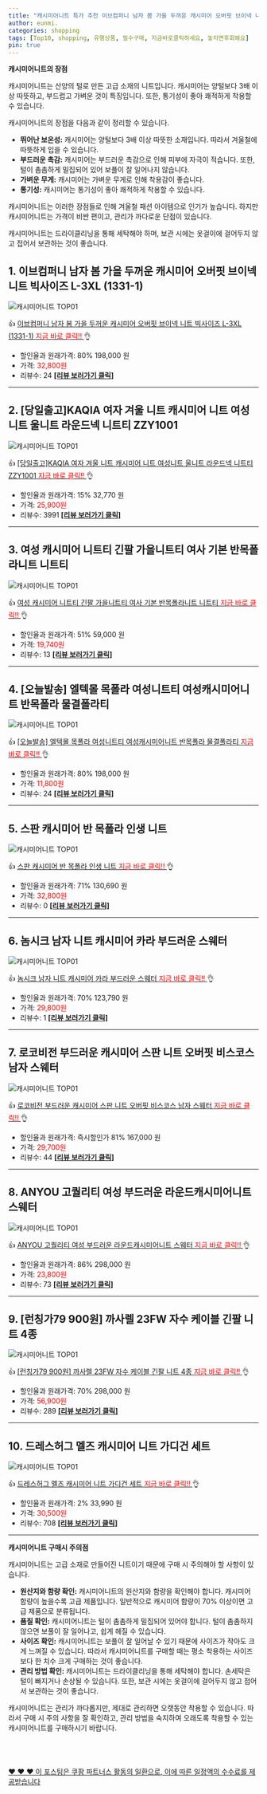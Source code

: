 ```yaml
---
title: "캐시미어니트 특가 추천 이브컴퍼니 남자 봄 가을 두꺼운 캐시미어 오버핏 브이넥 니트 빅사이즈 L-3XL (1331-1) 비교 장점"
author: eunmi.
categories: shopping
tags: [Top10, shopping, 유행상품, 필수구매, 지금바로클릭하세요, 놓치면후회해요]
pin: true
---
```

**캐시미어니트의 장점**

캐시미어니트는 산양의 털로 만든 고급 소재의 니트입니다. 캐시미어는 양털보다 3배 이상 따뜻하고, 부드럽고 가벼운 것이 특징입니다. 또한, 통기성이 좋아 쾌적하게 착용할 수 있습니다.

캐시미어니트의 장점을 다음과 같이 정리할 수 있습니다.

* **뛰어난 보온성:** 캐시미어는 양털보다 3배 이상 따뜻한 소재입니다. 따라서 겨울철에 따뜻하게 입을 수 있습니다.
* **부드러운 촉감:** 캐시미어는 부드러운 촉감으로 인해 피부에 자극이 적습니다. 또한, 털이 촘촘하게 밀집되어 있어 보풀이 잘 일어나지 않습니다.
* **가벼운 무게:** 캐시미어는 가벼운 무게로 인해 착용감이 좋습니다.
* **통기성:** 캐시미어는 통기성이 좋아 쾌적하게 착용할 수 있습니다.

캐시미어니트는 이러한 장점들로 인해 겨울철 패션 아이템으로 인기가 높습니다. 하지만 캐시미어니트는 가격이 비싼 편이고, 관리가 까다로운 단점이 있습니다.

캐시미어니트는 드라이클리닝을 통해 세탁해야 하며, 보관 시에는 옷걸이에 걸어두지 않고 접어서 보관하는 것이 좋습니다.

   

## 1. 이브컴퍼니 남자 봄 가을 두꺼운 캐시미어 오버핏 브이넥 니트 빅사이즈 L-3XL (1331-1)

![캐시미어니트 TOP01](https://thumbnail8.coupangcdn.com/thumbnails/remote/230x230ex/image/vendor_inventory/8ce1/1ea7aee2d011ac632816fe2f70fce9369413284ea698741b2a3d2e5c9e61.png)


👍 [이브컴퍼니 남자 봄 가을 두꺼운 캐시미어 오버핏 브이넥 니트 빅사이즈 L-3XL (1331-1) <font color=red> 지금 바로 클릭!! </font> ](https://link.coupang.com/re/AFFSDP?lptag=AF3617701&subid=GithubCoopas&pageKey=6868282731&traceid=V0-153&itemId=16422039458&vendorItemId=72756170026) 👌 


- 할인율과 원래가격: 80%  198,000   원
- 가격: <span style='color:red'>32,800원</span>
- 리뷰수: 24  [**[리뷰 보러가기 클릭]**](https://link.coupang.com/re/AFFSDP?lptag=AF3617701&subid=GithubCoopas&pageKey=6868282731&traceid=V0-153&itemId=16422039458&vendorItemId=72756170026)

---


   

## 2. [당일출고]KAQIA 여자 겨울 니트 캐시미어 니트 여성니트 울니트 라운드넥 니트티 ZZY1001

![캐시미어니트 TOP01](https://thumbnail6.coupangcdn.com/thumbnails/remote/230x230ex/image/vendor_inventory/e02a/25051fee09f9fe74382fbe14fdf3ebb1bda6c9cec0076ae066e2db7f642d.jpg)


👍 [[당일출고]KAQIA 여자 겨울 니트 캐시미어 니트 여성니트 울니트 라운드넥 니트티 ZZY1001 <font color=red> 지금 바로 클릭!! </font> ](https://link.coupang.com/re/AFFSDP?lptag=AF3617701&subid=GithubCoopas&pageKey=7641911145&traceid=V0-153&itemId=20308146974&vendorItemId=87144496088) 👌 


- 할인율과 원래가격: 15%  32,770   원
- 가격: <span style='color:red'>25,900원</span>
- 리뷰수: 3991  [**[리뷰 보러가기 클릭]**](https://link.coupang.com/re/AFFSDP?lptag=AF3617701&subid=GithubCoopas&pageKey=7641911145&traceid=V0-153&itemId=20308146974&vendorItemId=87144496088)

---


   

## 3. 여성 캐시미어 니트티 긴팔 가을니트티 여사 기본 반목폴라니트 니트티

![캐시미어니트 TOP01](https://thumbnail6.coupangcdn.com/thumbnails/remote/230x230ex/image/vendor_inventory/6c6e/162c8ce008e6ca20409b920eafac6fa8c830a69ab259f0326ffa936142cb.png)


👍 [여성 캐시미어 니트티 긴팔 가을니트티 여사 기본 반목폴라니트 니트티 <font color=red> 지금 바로 클릭!! </font> ](https://link.coupang.com/re/AFFSDP?lptag=AF3617701&subid=GithubCoopas&pageKey=7012749017&traceid=V0-153&itemId=17239616381&vendorItemId=84411201336) 👌 


- 할인율과 원래가격: 51%  59,000   원
- 가격: <span style='color:red'>19,740원</span>
- 리뷰수: 13  [**[리뷰 보러가기 클릭]**](https://link.coupang.com/re/AFFSDP?lptag=AF3617701&subid=GithubCoopas&pageKey=7012749017&traceid=V0-153&itemId=17239616381&vendorItemId=84411201336)

---


   

## 4. [오늘발송] 엘텍몰 목폴라 여성니트티 여성캐시미어니트 반목폴라 물결폴라티

![캐시미어니트 TOP01](https://thumbnail7.coupangcdn.com/thumbnails/remote/230x230ex/image/vendor_inventory/132b/40811f96a100c55a5904af7055f04643efccb8236ae46f0867b25fed1353.jpg)


👍 [[오늘발송] 엘텍몰 목폴라 여성니트티 여성캐시미어니트 반목폴라 물결폴라티 <font color=red> 지금 바로 클릭!! </font> ](https://link.coupang.com/re/AFFSDP?lptag=AF3617701&subid=GithubCoopas&pageKey=6856045443&traceid=V0-153&itemId=16350601525&vendorItemId=83542280901) 👌 


- 할인율과 원래가격: 80%  198,000   원
- 가격: <span style='color:red'>11,800원</span>
- 리뷰수: 24  [**[리뷰 보러가기 클릭]**](https://link.coupang.com/re/AFFSDP?lptag=AF3617701&subid=GithubCoopas&pageKey=6856045443&traceid=V0-153&itemId=16350601525&vendorItemId=83542280901)

---


   

## 5. 스판 캐시미어 반 목폴라 인생 니트

![캐시미어니트 TOP01](https://thumbnail8.coupangcdn.com/thumbnails/remote/230x230ex/image/vendor_inventory/89a9/4e8be0d887065389fa9220ee872597c0d618dbbf4c3d73cb4b65bba33872.jpg)


👍 [스판 캐시미어 반 목폴라 인생 니트 <font color=red> 지금 바로 클릭!! </font> ](https://link.coupang.com/re/AFFSDP?lptag=AF3617701&subid=GithubCoopas&pageKey=1152545916&traceid=V0-153&itemId=2140835161&vendorItemId=70159346770) 👌 


- 할인율과 원래가격: 71%  130,690   원
- 가격: <span style='color:red'>32,800원</span>
- 리뷰수: 0  [**[리뷰 보러가기 클릭]**](https://link.coupang.com/re/AFFSDP?lptag=AF3617701&subid=GithubCoopas&pageKey=1152545916&traceid=V0-153&itemId=2140835161&vendorItemId=70159346770)

---


   

## 6. 놈시크 ﻿﻿남자 니트 캐시미어 카라 부드러운 스웨터

![캐시미어니트 TOP01](https://thumbnail7.coupangcdn.com/thumbnails/remote/230x230ex/image/vendor_inventory/0b9c/aacf2c2190d62c5f680f2daeef61b9f7701f05e1929608f704300d0ef89b.jpg)


👍 [놈시크 ﻿﻿남자 니트 캐시미어 카라 부드러운 스웨터 <font color=red> 지금 바로 클릭!! </font> ](https://link.coupang.com/re/AFFSDP?lptag=AF3617701&subid=GithubCoopas&pageKey=7600779853&traceid=V0-153&itemId=20105744034&vendorItemId=87477071218) 👌 


- 할인율과 원래가격: 70%  123,790   원
- 가격: <span style='color:red'>29,800원</span>
- 리뷰수: 1  [**[리뷰 보러가기 클릭]**](https://link.coupang.com/re/AFFSDP?lptag=AF3617701&subid=GithubCoopas&pageKey=7600779853&traceid=V0-153&itemId=20105744034&vendorItemId=87477071218)

---


   

## 7. 로코비전 부드러운 캐시미어 스판 니트 오버핏 비스코스 남자 스웨터

![캐시미어니트 TOP01](https://thumbnail7.coupangcdn.com/thumbnails/remote/230x230ex/image/vendor_inventory/d444/aff835cca2b7d56eb30478221fa247eddd73b609f661dfb2d8ad12989f16.jpg)


👍 [로코비전 부드러운 캐시미어 스판 니트 오버핏 비스코스 남자 스웨터 <font color=red> 지금 바로 클릭!! </font> ](https://link.coupang.com/re/AFFSDP?lptag=AF3617701&subid=GithubCoopas&pageKey=6058070834&traceid=V0-153&itemId=11128219378&vendorItemId=87122810479) 👌 


- 할인율과 원래가격: 즉시할인가 81%  167,000   원
- 가격: <span style='color:red'>29,700원</span>
- 리뷰수: 44  [**[리뷰 보러가기 클릭]**](https://link.coupang.com/re/AFFSDP?lptag=AF3617701&subid=GithubCoopas&pageKey=6058070834&traceid=V0-153&itemId=11128219378&vendorItemId=87122810479)

---


   

## 8. ANYOU 고퀄리티 여성 부드러운 라운드캐시미어니트 스웨터

![캐시미어니트 TOP01](https://thumbnail9.coupangcdn.com/thumbnails/remote/230x230ex/image/vendor_inventory/a43d/aea8d92fd36299885db08b32903ce8ca09622d4b94a938d6fb996166e076.jpg)


👍 [ANYOU 고퀄리티 여성 부드러운 라운드캐시미어니트 스웨터 <font color=red> 지금 바로 클릭!! </font> ](https://link.coupang.com/re/AFFSDP?lptag=AF3617701&subid=GithubCoopas&pageKey=7611136650&traceid=V0-153&itemId=20157939509&vendorItemId=87429164158) 👌 


- 할인율과 원래가격: 86%  298,000   원
- 가격: <span style='color:red'>23,800원</span>
- 리뷰수: 73  [**[리뷰 보러가기 클릭]**](https://link.coupang.com/re/AFFSDP?lptag=AF3617701&subid=GithubCoopas&pageKey=7611136650&traceid=V0-153&itemId=20157939509&vendorItemId=87429164158)

---


   

## 9. [런칭가79 900원] 까사렐 23FW 자수 케이블 긴팔 니트 4종

![캐시미어니트 TOP01](https://thumbnail6.coupangcdn.com/thumbnails/remote/230x230ex/image/vendor_inventory/442d/cf9d6ee52d57413c2715acbabc2954bd0cb6da7f2a1bfa85fe10c7d22315.jpg)


👍 [[런칭가79 900원] 까사렐 23FW 자수 케이블 긴팔 니트 4종 <font color=red> 지금 바로 클릭!! </font> ](https://link.coupang.com/re/AFFSDP?lptag=AF3617701&subid=GithubCoopas&pageKey=7614473675&traceid=V0-153&itemId=20174168843&vendorItemId=86850864808) 👌 


- 할인율과 원래가격: 70%  298,000   원
- 가격: <span style='color:red'>56,900원</span>
- 리뷰수: 289  [**[리뷰 보러가기 클릭]**](https://link.coupang.com/re/AFFSDP?lptag=AF3617701&subid=GithubCoopas&pageKey=7614473675&traceid=V0-153&itemId=20174168843&vendorItemId=86850864808)

---


   

## 10. 드레스허그 멜즈 캐시미어 니트 가디건 세트

![캐시미어니트 TOP01](https://thumbnail9.coupangcdn.com/thumbnails/remote/230x230ex/image/vendor_inventory/5679/128761217551e2cc438ff55092e664a4a7f05172567e43d7c19cd5dbf322.jpg)


👍 [드레스허그 멜즈 캐시미어 니트 가디건 세트 <font color=red> 지금 바로 클릭!! </font> ](https://link.coupang.com/re/AFFSDP?lptag=AF3617701&subid=GithubCoopas&pageKey=6778077373&traceid=V0-153&itemId=15931926684&vendorItemId=83138941753) 👌 


- 할인율과 원래가격: 2%  33,990   원
- 가격: <span style='color:red'>30,500원</span>
- 리뷰수: 708  [**[리뷰 보러가기 클릭]**](https://link.coupang.com/re/AFFSDP?lptag=AF3617701&subid=GithubCoopas&pageKey=6778077373&traceid=V0-153&itemId=15931926684&vendorItemId=83138941753)

---
**캐시미어니트 구매시 주의점**

캐시미어니트는 고급 소재로 만들어진 니트이기 때문에 구매 시 주의해야 할 사항이 있습니다.

* **원산지와 함량 확인:** 캐시미어니트의 원산지와 함량을 확인해야 합니다. 캐시미어 함량이 높을수록 고급 제품입니다. 일반적으로 캐시미어 함량이 70% 이상이면 고급 제품으로 분류됩니다.
* **품질 확인:** 캐시미어니트는 털이 촘촘하게 밀집되어 있어야 합니다. 털이 촘촘하지 않으면 보풀이 잘 일어나고, 쉽게 헤질 수 있습니다.
* **사이즈 확인:** 캐시미어니트는 보풀이 잘 일어날 수 있기 때문에 사이즈가 작아도 크게 느껴질 수 있습니다. 따라서 캐시미어니트를 구매할 때는 평소 착용하는 사이즈보다 한 치수 크게 구매하는 것이 좋습니다.
* **관리 방법 확인:** 캐시미어니트는 드라이클리닝을 통해 세탁해야 합니다. 손세탁은 털이 빠지거나 손상될 수 있습니다. 또한, 보관 시에는 옷걸이에 걸어두지 않고 접어서 보관하는 것이 좋습니다.

캐시미어니트는 관리가 까다롭지만, 제대로 관리하면 오랫동안 착용할 수 있습니다. 따라서 구매 시 주의 사항을 잘 확인하고, 관리 방법을 숙지하여 오래도록 착용할 수 있는 캐시미어니트를 구매하시기 바랍니다.<br><br><br><br><br> [ ❤ ❤ ❤ 이 포스팅은 쿠팡 파트너스 활동의 일환으로, 이에 따른 일정액의 수수료를 제공받습니다](https://link.coupang.com/a/bcEFyh)